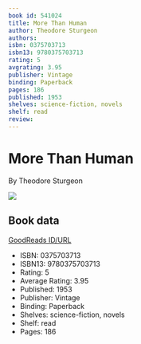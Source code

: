 ```yaml
---
book id: 541024
title: More Than Human
author: Theodore Sturgeon
authors: 
isbn: 0375703713
isbn13: 9780375703713
rating: 5
avgrating: 3.95
publisher: Vintage
binding: Paperback
pages: 186
published: 1953
shelves: science-fiction, novels
shelf: read
review: 
---
```


# More Than Human

By Theodore Sturgeon

![](https://i.gr-assets.com/images/S/compressed.photo.goodreads.com/books/1403192694l/541024.jpg)

## Book data

[GoodReads ID/URL](https://www.goodreads.com/book/show/541024)

- ISBN: 0375703713
- ISBN13: 9780375703713
- Rating: 5
- Average Rating: 3.95
- Published: 1953
- Publisher: Vintage
- Binding: Paperback
- Shelves: science-fiction, novels
- Shelf: read
- Pages: 186

